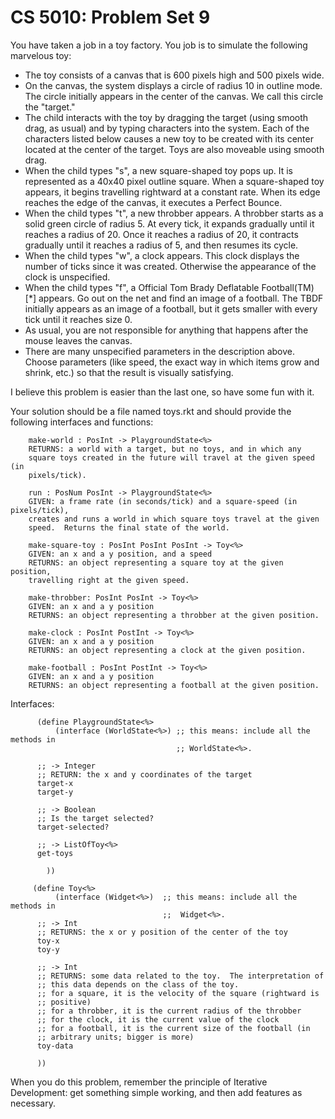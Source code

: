 # CS 5010: Problem Set 9

You have taken a job in a toy factory. You job is to simulate the following marvelous toy:

- The toy consists of a canvas that is 600 pixels high and 500 pixels wide.
- On the canvas, the system displays a circle of radius 10 in outline mode. The circle initially appears in the center of the canvas. We call this circle the "target."
- The child interacts with the toy by dragging the target (using smooth drag, as usual) and by typing characters into the system. Each of the characters listed below causes a new toy to be created with its center located at the center of the target. Toys are also moveable using smooth drag.
- When the child types "s", a new square-shaped toy pops up. It is represented as a 40x40 pixel outline square. When a square-shaped toy appears, it begins travelling rightward at a constant rate. When its edge reaches the edge of the canvas, it executes a Perfect Bounce.
- When the child types "t", a new throbber appears. A throbber starts as a solid green circle of radius 5. At every tick, it expands gradually until it reaches a radius of 20. Once it reaches a radius of 20, it contracts gradually until it reaches a radius of 5, and then resumes its cycle.
- When the child types "w", a clock appears. This clock displays the number of ticks since it was created. Otherwise the appearance of the clock is unspecified.
- When the child types "f", a Official Tom Brady Deflatable Football(TM) [*] appears. Go out on the net and find an image of a football. The TBDF initially appears as an image of a football, but it gets smaller with every tick until it reaches size 0.
- As usual, you are not responsible for anything that happens after the mouse leaves the canvas.
- There are many unspecified parameters in the description above. Choose parameters (like speed, the exact way in which items grow and shrink, etc.) so that the result is visually satisfying.

I believe this problem is easier than the last one, so have some fun with it.

Your solution should be a file named toys.rkt and should provide the following interfaces and functions:

        make-world : PosInt -> PlaygroundState<%>
        RETURNS: a world with a target, but no toys, and in which any
        square toys created in the future will travel at the given speed (in
        pixels/tick). 

        run : PosNum PosInt -> PlaygroundState<%> 
        GIVEN: a frame rate (in seconds/tick) and a square-speed (in pixels/tick),
        creates and runs a world in which square toys travel at the given
        speed.  Returns the final state of the world.

        make-square-toy : PosInt PosInt PosInt -> Toy<%>
        GIVEN: an x and a y position, and a speed
        RETURNS: an object representing a square toy at the given position,
        travelling right at the given speed.

        make-throbber: PosInt PosInt -> Toy<%>
        GIVEN: an x and a y position
        RETURNS: an object representing a throbber at the given position.

        make-clock : PosInt PostInt -> Toy<%>
        GIVEN: an x and a y position
        RETURNS: an object representing a clock at the given position.

        make-football : PosInt PostInt -> Toy<%>
        GIVEN: an x and a y position
        RETURNS: an object representing a football at the given position.

Interfaces:

          (define PlaygroundState<%>
              (interface (WorldState<%>) ;; this means: include all the methods in
                                         ;; WorldState<%>. 
    
          ;; -> Integer
          ;; RETURN: the x and y coordinates of the target
          target-x
          target-y

          ;; -> Boolean
          ;; Is the target selected?
          target-selected?

          ;; -> ListOfToy<%>
          get-toys
          
            ))

         (define Toy<%> 
              (interface (Widget<%>)  ;; this means: include all the methods in
                                      ;;  Widget<%>. 
          ;; -> Int
          ;; RETURNS: the x or y position of the center of the toy
          toy-x
          toy-y

          ;; -> Int
          ;; RETURNS: some data related to the toy.  The interpretation of
          ;; this data depends on the class of the toy.
          ;; for a square, it is the velocity of the square (rightward is
          ;; positive)
          ;; for a throbber, it is the current radius of the throbber
          ;; for the clock, it is the current value of the clock
          ;; for a football, it is the current size of the football (in
          ;; arbitrary units; bigger is more)
          toy-data
    
          ))
When you do this problem, remember the principle of Iterative Development: get something simple working, and then add features as necessary.
